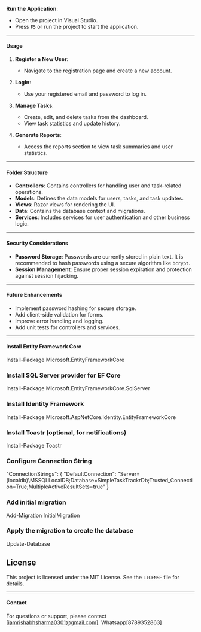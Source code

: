 **Run the Application**:
   - Open the project in Visual Studio.
   - Press `F5` or run the project to start the application.

---

#### Usage

1. **Register a New User**:
   - Navigate to the registration page and create a new account.

2. **Login**:
   - Use your registered email and password to log in.

3. **Manage Tasks**:
   - Create, edit, and delete tasks from the dashboard.
   - View task statistics and update history.

4. **Generate Reports**:
   - Access the reports section to view task summaries and user statistics.

---

#### **Folder Structure**

- **Controllers**: Contains controllers for handling user and task-related operations.
- **Models**: Defines the data models for users, tasks, and task updates.
- **Views**: Razor views for rendering the UI.
- **Data**: Contains the database context and migrations.
- **Services**: Includes services for user authentication and other business logic.

---

#### **Security Considerations**

- **Password Storage**: Passwords are currently stored in plain text. It is recommended to hash passwords using a secure algorithm like `bcrypt`.
- **Session Management**: Ensure proper session expiration and protection against session hijacking.

---

#### **Future Enhancements**

- Implement password hashing for secure storage.
- Add client-side validation for forms.
- Improve error handling and logging.
- Add unit tests for controllers and services.

---
#### **Install Entity Framework Core**
Install-Package Microsoft.EntityFrameworkCore

### **Install SQL Server provider for EF Core**
Install-Package Microsoft.EntityFrameworkCore.SqlServer

### **Install Identity Framework**
Install-Package Microsoft.AspNetCore.Identity.EntityFrameworkCore

### **Install Toastr (optional, for notifications)**
Install-Package Toastr
### **Configure Connection String**
"ConnectionStrings": {
  "DefaultConnection": "Server=(localdb)\\MSSQLLocalDB;Database=SimpleTaskTrackrDb;Trusted_Connection=True;MultipleActiveResultSets=true"
}

### **Add initial migration**
Add-Migration InitialMigration

### **Apply the migration to create the database**
Update-Database

## **License**

This project is licensed under the MIT License. See the `LICENSE` file for details.

---

#### **Contact**

For questions or support, please contact [iamrishabhsharma0301@gmail.com].
Whatsapp[8789352863]


